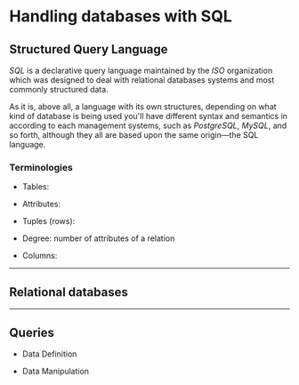 # Handling databases with SQL

## Structured Query Language

*SQL* is a declarative query language maintained by the *ISO* organization which was
designed to deal with relational databases systems and most commonly structured
data.

As it is, above all, a language with its own structures, depending on what
kind of database is being used you'll have different syntax and semantics in
according to each management systems, such as *PostgreSQL*, *MySQL*, and so
forth, although they all are based upon the same origin—the SQL language.

### Terminologies

- Tables: 

- Attributes:

- Tuples (rows):

- Degree: number of attributes of a relation

- Columns: 

----
## Relational databases


----
## Queries

- Data Definition

- Data Manipulation

